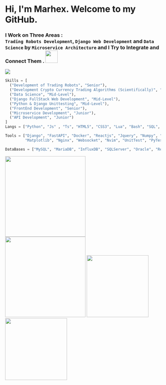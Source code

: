 # Hi, I'm Marhex. Welcome to my GitHub.

### **I Work on Three Areas : <br/>** `Trading Robots Development`, `Django Web Development` and `Data Science` by `Microservice Architecture` and I Try to Integrate and Connect Them . <img src="https://user-images.githubusercontent.com/74038190/212284087-bbe7e430-757e-4901-90bf-4cd2ce3e1852.gif" style="with:40px;height:40px;" />

<img src="https://user-images.githubusercontent.com/74038190/213910845-af37a709-8995-40d6-be59-724526e3c3d7.gif">

```python
Skills = [
  ("Development of Trading Robots", "Senior"),
  ("Development Crypto Currency Trading Algorithms (Scientifically)", "Mid-Level"),
  ("Data Science", "Mid-Level"),
  ("Django FullStack Web Development", "Mid-Level"),
  ("Python & Django Unittesting", "Mid-Level"),
  ("FrontEnd Development", "Senior"),
  ("Microservice Development", "Junior"),
  ("API Development", "Junior")
]
Langs = ["Python", "Js" , "Ts", "HTML5", "CSS3", "Lua", "Bash", "SQL", "InfluxQL", "MQL"]

Tools = ["Django", "FastAPI", "Docker", "Reactjs", "Jquery", "Numpy", "Pandas",
         "Matplotlib", "Nginx", "Websocket", "Nvim", "UnitTest", "PyTest"]

DataBases = ["MySQL", "MariaDB", "InfluxDB", "SQLServer", "Oracle", "Redis"]
```

  <img src="https://biaupload.com/do.php?imgf=org-066e4fca48ec1.png" style="with:400px;height:260px"><img src="https://biaupload.com/do.php?imgf=org-3e4f71aa14d82.png" style="with:400px;height:260px">
  <img src="https://github-readme-stats.vercel.app/api?username=mehran-marhex&show_icons=true&theme=merko" style="with:300px;height:200px;">
  <img src="https://github-readme-stats.vercel.app/api/top-langs/?username=mehran-marhex&layout=donut&theme=merko" style="with:300px;height:200px;">




